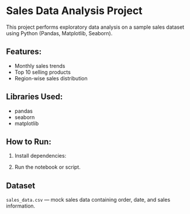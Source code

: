 # Sales Data Analysis Project

This project performs exploratory data analysis on a sample sales dataset using Python (Pandas, Matplotlib, Seaborn).

## Features:
- Monthly sales trends
- Top 10 selling products
- Region-wise sales distribution

## Libraries Used:
- pandas
- seaborn
- matplotlib

## How to Run:
1. Install dependencies:

2. Run the notebook or script.

## Dataset
`sales_data.csv` — mock sales data containing order, date, and sales information.
